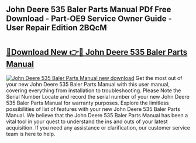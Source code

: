 ## John Deere 535 Baler Parts Manual PDf Free Download - Part-OE9 Service Owner Guide - User Repair Edition 2BQcM

# <h2><a href="http://bc92275.oget.top/?id=John+Deere+535+Baler+Parts+Manual">🔗Download New 👉🔴 John Deere 535 Baler Parts Manual</a></h2>

[![John Deere 535 Baler Parts Manual new download](https://i.imgur.com/5g1atiW.png)](http://bc92275.oget.top/?id=John+Deere+535+Baler+Parts+Manual)
Get the most out of your new John Deere 535 Baler Parts Manual with this user manual, covering everything from installation to troubleshooting. Please Note the Serial Number Locate and record the serial number of your new John Deere 535 Baler Parts Manual for warranty purposes. Explore the limitless possibilities of list of features with your new John Deere 535 Baler Parts Manual. We believe that the John Deere 535 Baler Parts Manual has been a vital tool in your quest to understand the ins and outs of your latest acquisition. If you need any assistance or clarification, our customer service team is here to help.
